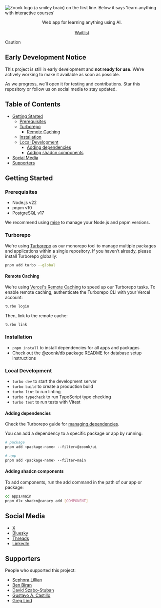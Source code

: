 <picture>
  <source media="(prefers-color-scheme: dark)" srcset="https://github.com/user-attachments/assets/345ed7d9-40a8-4ebb-adf1-8f22cafa492d">
  <source media="(prefers-color-scheme: light)" srcset="https://github.com/user-attachments/assets/8d018809-14b9-435b-9409-d515c599335d">
  <img alt="Zoonk logo (a smiley brain) on the first line. Below it says 'learn anything with interactive courses'" src="https://github.com/user-attachments/assets/8d018809-14b9-435b-9409-d515c599335d">
</picture>

<p align="center">
  Web app for learning anything using AI.
  <br />
  <br />
  <a href="https://forms.gle/jHeTqPUkw1vA7wLh8">Waitlist</a>
</p>

> [!CAUTION]
>
> ## Early Development Notice
>
> This project is still in early development and **not ready for use**. We’re actively working to make it available as soon as possible.
>
> As we progress, we’ll open it for testing and contributions. Star this repository or follow us on social media to stay updated.

## Table of Contents

- [Getting Started](#getting-started)
  - [Prerequisites](#prerequisites)
  - [Turborepo](#turborepo)
    - [Remote Caching](#remote-caching)
  - [Installation](#installation)
  - [Local Development](#local-development)
    - [Adding dependencies](#adding-dependencies)
    - [Adding shadcn components](#adding-shadcn-components)
- [Social Media](#social-media)
- [Supporters](#supporters)

## Getting Started

### Prerequisites

- Node.js v22
- pnpm v10
- PostgreSQL v17

We recommend using [mise](https://mise.jdx.dev/) to manage your Node.js and pnpm versions.

### Turborepo

We're using [Turborepo](https://turborepo.com) as our monorepo tool to manage multiple packages and applications within a single repository. If you haven't already, please install Turborepo globally:

```sh
pnpm add turbo --global
```

#### Remote Caching

We're using [Vercel's Remote Caching](https://vercel.com/docs/monorepos/remote-caching) to speed up our Turborepo tasks. To enable remote caching, authenticate the Turborepo CLI with your Vercel account:

```sh
turbo login
```

Then, link to the remote cache:

```sh
turbo link
```

### Installation

- `pnpm install` to install dependencies for all apps and packages
- Check out the [@zoonk/db package README](./packages/db/README.md) for database setup instructions

### Local Development

- `turbo dev` to start the development server
- `turbo build` to create a production build
- `turbo lint` to run linting
- `turbo typecheck` to run TypeScript type checking
- `turbo test` to run tests with Vitest

#### Adding dependencies

Check the Turborepo guide for [managing dependencies](https://turborepo.com/docs/crafting-your-repository/managing-dependencies).

You can add a dependency to a specific package or app by running:

```sh
# package
pnpm add <package-name> --filter=@zoonk/ui

# app
pnpm add <package-name> --filter=main
```

#### Adding shadcn components

To add components, run the add command in the path of our app or package:

```sh
cd apps/main
pnpm dlx shadcn@canary add [COMPONENT]
```

## Social Media

- [X](https://x.com/zoonkcom)
- [Bluesky](https://bsky.app/profile/zoonk.bsky.social)
- [Threads](https://www.threads.net/@zoonkcom)
- [LinkedIn](https://www.linkedin.com/company/zoonk)

## Supporters

People who supported this project:

- [Sephora Lillian](https://github.com/sephoralillian)
- [Ben Biran](https://github.com/benbiran)
- [David Szabo-Stuban](https://github.com/ssdavidai)
- [Gustavo A. Castillo](https://github.com/guscastilloa)
- [Greg Lind](https://github.com/glind)
